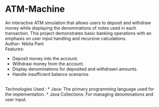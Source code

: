 # ATM-Machine
An interactive ATM simulation that allows users to deposit and withdraw money while displaying the denominations of notes used in each transaction. This project demonstrates basic banking operations with an emphasis on user input handling and recursive calculations.
<br>
Author- Nikita Pant
<br>
Features:
* Deposit money into the account.
* Withdraw money from the account.
* Display denominations for deposited and withdrawn amounts.
* Handle insufficient balance scenarios
<br>
Technologies Used : 
* Java: The primary programming language used for the implementation.
* Java Collections: For managing denominations and user input.
